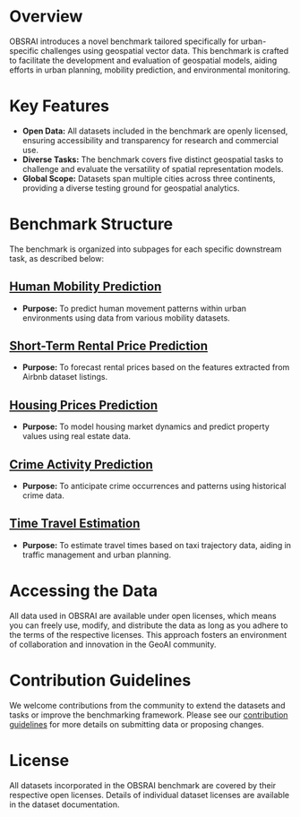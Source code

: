 # Overview

OBSRAI introduces a novel benchmark tailored specifically for urban-specific challenges using geospatial vector data. This benchmark is crafted to facilitate the development and evaluation of geospatial models, aiding efforts in urban planning, mobility prediction, and environmental monitoring.

# Key Features
- **Open Data:** All datasets included in the benchmark are openly licensed, ensuring accessibility and transparency for research and commercial use.
- **Diverse Tasks:** The benchmark covers five distinct geospatial tasks to challenge and evaluate the versatility of spatial representation models.
- **Global Scope:** Datasets span multiple cities across three continents, providing a diverse testing ground for geospatial analytics.

# Benchmark Structure

The benchmark is organized into subpages for each specific downstream task, as described below:

## [Human Mobility Prediction](human-mobility-prediction/description.md)
- **Purpose:** To predict human movement patterns within urban environments using data from various mobility datasets.

## [Short-Term Rental Price Prediction](short-term-rental-price-prediction/description.md)
- **Purpose:** To forecast rental prices based on the features extracted from Airbnb dataset listings.

## [Housing Prices Prediction](housing-prices-prediction/description.md)
- **Purpose:** To model housing market dynamics and predict property values using real estate data.

## [Crime Activity Prediction](crime-activity-prediction/description.md)
- **Purpose:** To anticipate crime occurrences and patterns using historical crime data.

## [Time Travel Estimation](time-travel-estimation/description.md)
- **Purpose:** To estimate travel times based on taxi trajectory data, aiding in traffic management and urban planning.

# Accessing the Data

All data used in OBSRAI are available under open licenses, which means you can freely use, modify, and distribute the data as long as you adhere to the terms of the respective licenses. This approach fosters an environment of collaboration and innovation in the GeoAI community.

# Contribution Guidelines

We welcome contributions from the community to extend the datasets and tasks or improve the benchmarking framework. Please see our [contribution guidelines](contribution_guide.md) for more details on submitting data or proposing changes.


# License

All datasets incorporated in the OBSRAI benchmark are covered by their respective open licenses. Details of individual dataset licenses are available in the dataset documentation.
